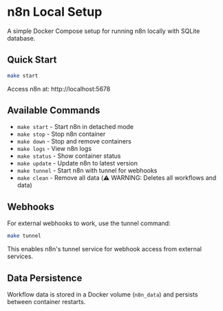 # n8n Local Setup

A simple Docker Compose setup for running n8n locally with SQLite database.

## Quick Start

```bash
make start
```

Access n8n at: http://localhost:5678

## Available Commands

- `make start` - Start n8n in detached mode
- `make stop` - Stop n8n container
- `make down` - Stop and remove containers
- `make logs` - View n8n logs
- `make status` - Show container status
- `make update` - Update n8n to latest version
- `make tunnel` - Start n8n with tunnel for webhooks
- `make clean` - Remove all data (⚠️ WARNING: Deletes all workflows and data)

## Webhooks

For external webhooks to work, use the tunnel command:

```bash
make tunnel
```

This enables n8n's tunnel service for webhook access from external services.

## Data Persistence

Workflow data is stored in a Docker volume (`n8n_data`) and persists between container restarts.
